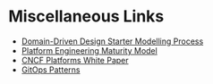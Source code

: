 # Miscellaneous Links
- [Domain-Driven Design Starter Modelling Process](https://github.com/ddd-crew/ddd-starter-modelling-process)
- [Platform Engineering Maturity Model](https://tag-app-delivery.cncf.io/whitepapers/platform-eng-maturity-model/)
- [CNCF Platforms White Paper](https://tag-app-delivery.cncf.io/whitepapers/platform-eng-maturity-model/)
- [GitOps Patterns](https://github.com/cloudogu/gitops-patterns)
  
